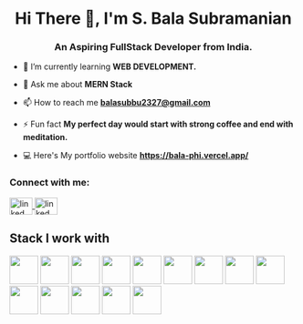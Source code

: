 <h1 align="center">Hi There 👋, I'm S. Bala Subramanian</h1>
<h3 align="center">An Aspiring FullStack Developer from India.</h3>




- 🌱 I’m currently learning **WEB DEVELOPMENT.**

- 💬 Ask me about **MERN Stack**
- 📫 How to reach me **balasubbu2327@gmail.com**
- ⚡ Fun fact **My perfect day would start with strong coffee and end with meditation.**
- 💻 Here's My portfolio website  **https://bala-phi.vercel.app/**

<h3 align="left">Connect with me:</h3>
<p align="left">
<a href="https://www.linkedin.com/in/bala-subbu-a0a453236/" target="_blank">
<img align="center" src="https://www.vectorlogo.zone/logos/linkedin/linkedin-icon.svg" alt="linked in" height="30" width="40" />
</a>
<a href="balasubbu2327@gmail.com" target="_blank">
<img align="center" src="https://www.vectorlogo.zone/logos/gmail/gmail-icon.svg" alt="linked in" height="30" width="40" />
</a>
</p>

<!-- <h3 align="left">Languages and Tools:</h3> -->

## Stack I work with
<code><img height="50" src="https://www.vectorlogo.zone/logos/netlify/netlify-ar21.svg"></code>
<code><img height="50" src="https://www.vectorlogo.zone/logos/reactjs/reactjs-ar21.svg"></code>
<code><img height="50" src="https://www.vectorlogo.zone/logos/nodejs/nodejs-horizontal.svg"></code>
<code><img height="50" src="https://www.vectorlogo.zone/logos/tailwindcss/tailwindcss-ar21.svg"></code>
<code><img height="50" src="https://www.vectorlogo.zone/logos/mongodb/mongodb-ar21.svg"></code>
<code><img height="50" src="https://www.vectorlogo.zone/logos/github/github-ar21.svg"></code>
<code><img height="50" src="https://www.vectorlogo.zone/logos/getpostman/getpostman-ar21.svg"></code>
<code><img height="50" src="https://www.vectorlogo.zone/logos/git-scm/git-scm-ar21.svg"></code>
<code><img height="50" src="https://www.vectorlogo.zone/logos/stripe/stripe-ar21.svg"></code>
<code><img height="50" src="https://www.vectorlogo.zone/logos/amazon_aws/amazon_aws-ar21.svg"></code>
<code><img height="50" src="https://www.vectorlogo.zone/logos/w3_html5/w3_html5-ar21.svg"></code>
<code><img height="50" src="https://www.vectorlogo.zone/logos/w3_css/w3_css-ar21.svg"></code>
<code><img height="50" src="https://www.vectorlogo.zone/logos/javascript/javascript-ar21.svg"></code>
<code><img height="50" src="https://www.vectorlogo.zone/logos/expressjs/expressjs-ar21.svg"></code>




